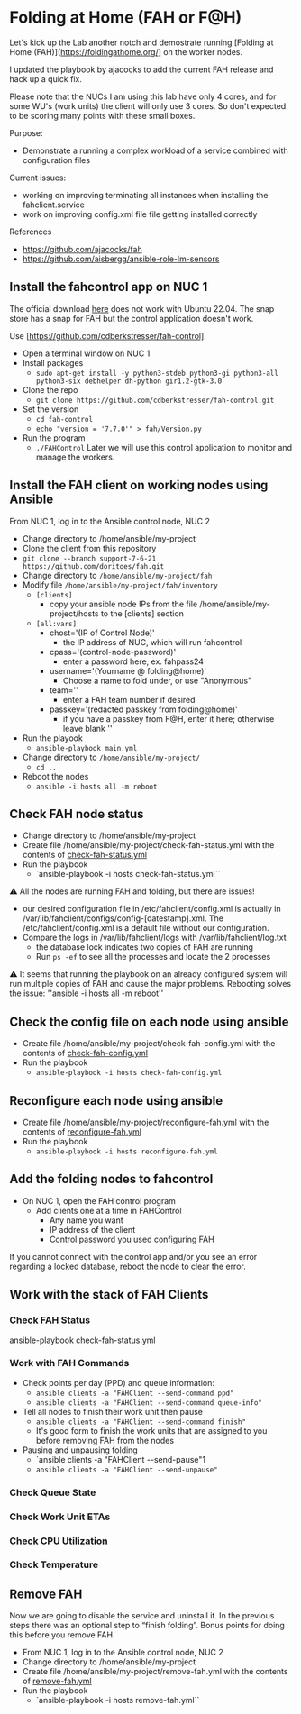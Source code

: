 # Folding at Home (FAH or F@H)
Let's kick up the Lab another notch and demostrate running [Folding at Home (FAH)](https://foldingathome.org/] on the worker nodes.

I updated the playbook by ajacocks to add the current FAH release and hack up a quick fix.

Please note that the NUCs I am using this lab have only 4 cores, and for some WU's (work units) the client will only use 3 cores. So don't expected to be scoring many points with these small boxes.

Purpose:
- Demonstrate a running a complex workload of a service combined with configuration files

Current issues:
- working on improving terminating all instances when installing the fahclient.service
- work on improving config.xml file file getting installed correctly

References
- https://github.com/ajacocks/fah
- https://github.com/aisbergg/ansible-role-lm-sensors

## Install the fahcontrol app on NUC 1
The official download [here](https://foldingathome.org/alternative-downloads/?lng=en) does not work with Ubuntu 22.04. The snap store has a snap for FAH but the control application doesn't work.

Use [https://github.com/cdberkstresser/fah-control].
- Open a terminal window on NUC 1
- Install packages
  - `sudo apt-get install -y python3-stdeb python3-gi python3-all python3-six debhelper dh-python gir1.2-gtk-3.0`
- Clone the repo
  - `git clone https://github.com/cdberkstresser/fah-control.git`
- Set the version
  - `cd fah-control`
  - `echo "version = '7.7.0'" > fah/Version.py`
- Run the program
  - `./FAHControl`
Later we will use this control application to monitor and manage the workers.

## Install the FAH client on working nodes using Ansible
From NUC 1, log in to the Ansible control node, NUC 2
- Change directory to /home/ansible/my-project
-  Clone the client from this repository
  - `git clone --branch support-7-6-21 https://github.com/doritoes/fah.git`
- Change directory to `/home/ansible/my-project/fah`
- Modify file `/home/ansible/my-project/fah/inventory`
  - `[clients]`
    - copy your ansible node IPs from the file /home/ansible/my-project/hosts to the [clients] section
  - `[all:vars]`
    - chost='(IP of Control Node)'
      - the IP address of NUC, which will run fahcontrol
    - cpass='(control-node-password)'
      - enter a password here, ex. fahpass24
    - username='(Yourname @ folding@home)'
      - Choose a name to fold under, or use "Anonymous"
    - team=''
      - enter a FAH team number if desired
    - passkey='(redacted passkey from folding@home)'
      - if you have a passkey from F@H, enter it here; otherwise leave blank '' 
- Run the playook
  - `ansible-playbook main.yml`
- Change directory to `/home/ansible/my-project/`
  - `cd ..`
- Reboot the nodes
  - `ansible -i hosts all -m reboot`

## Check FAH node status
- Change directory to /home/ansible/my-project
- Create file /home/ansible/my-project/check-fah-status.yml with the contents of [check-fah-status.yml](check-fah-status.yml)
- Run the playbook
  - `ansible-playbook -i hosts check-fah-status.yml``

⚠️ All the nodes are running FAH and folding, but there are issues!
- our desired configuration file in /etc/fahclient/config.xml is actually in /var/lib/fahclient/configs/config-[datestamp].xml. The /etc/fahclient/config.xml is a default file without our configuration.
- Compare the logs in /var/lib/fahclient/logs with /var/lib/fahclient/log.txt
  - the database lock indicates two copies of FAH are running
  - Run `ps -ef` to see all the processes and locate the 2 processes

⚠️ It seems that running the playbook on an already configured system will run multiple copies of FAH and cause the major  problems. Rebooting solves the issue: ''ansible -i hosts all -m reboot''

## Check the config file on each node using ansible
- Create file /home/ansible/my-project/check-fah-config.yml with the contents of [check-fah-config.yml](check-fah-config.yml)
- Run the playbook
  - `ansible-playbook -i hosts check-fah-config.yml`

## Reconfigure each node using ansible
- Create file /home/ansible/my-project/reconfigure-fah.yml with the contents of [reconfigure-fah.yml](reconfigure-fah.yml)
- Run the playbook
  - `ansible-playbook -i hosts reconfigure-fah.yml`

## Add the folding nodes to fahcontrol
- On NUC 1, open the FAH control program
  - Add clients one at a time in FAHControl
    - Any name you want
    - IP address of the client
    - Control password you used configuring FAH

If you cannot connect with the control app and/or you see an error regarding a locked database, reboot the node to clear the error.


## Work with the stack of FAH Clients
### Check FAH Status
ansible-playbook check-fah-status.yml

### Work with FAH Commands
- Check points per day (PPD) and queue information:
  - `ansible clients -a "FAHClient --send-command ppd"`
  - `ansible clients -a "FAHClient --send-command queue-info"`
- Tell all nodes to finish their work unit then pause
  - `ansible clients -a "FAHClient --send-command finish"`
  - It's good form to finish the work units that are assigned to you before removing FAH from the nodes
- Pausing and unpausing folding
  - `ansible clients -a "FAHClient --send-pause"1
  - `ansible clients -a "FAHClient --send-unpause"`

### Check Queue State
### Check Work Unit ETAs
### Check CPU Utilization
### Check Temperature

## Remove FAH
Now we are going to disable the service and uninstall it. In the previous steps there was an optional step to “finish folding”. Bonus points for doing this before you remove FAH.

- From NUC 1, log in to the Ansible control node, NUC 2
- Change directory to /home/ansible/my-project
- Create file /home/ansible/my-project/remove-fah.yml with the contents of [remove-fah.yml](remove-fah.yml)
- Run the playbook
  - `ansible-playbook -i hosts remove-fah.yml``
